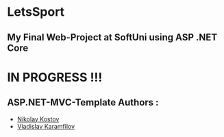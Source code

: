 # LetsSport
## My Final Web-Project at SoftUni using ASP .NET Core


# IN PROGRESS !!!




## ASP.NET-MVC-Template Authors :

- [Nikolay Kostov](https://github.com/NikolayIT)
- [Vladislav Karamfilov](https://github.com/vladislav-karamfilov)
